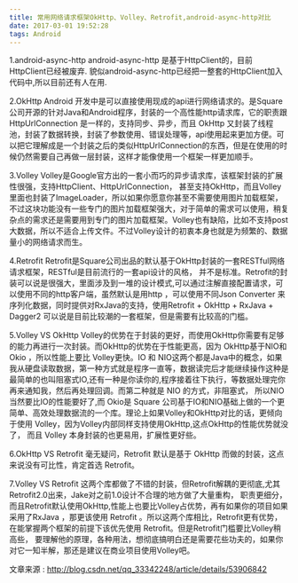 ```yaml
---
title: 常用网络请求框架OkHttp、Volley、Retrofit,android-async-http对比
date: 2017-03-01 19:52:28
tags: Android
---
```

1.android-async-http
    android-async-http 是基于HttpClient的，目前HttpClient已经被废弃.
    貌似android-async-http已经把一整套的HttpClient加入代码中,所以目前还有人在用.

2.OkHttp
    Android 开发中是可以直接使用现成的api进行网络请求的。是Square公司开源的针对Java和Android程序，封装的一个高性能http请求库，它的职责跟HttpUrlConnection 是一样的，支持同步、异步，而且 OkHttp 又封装了线程池，封装了数据转换，封装了参数使用、错误处理等，api使用起来更加方便。可以把它理解成是一个封装之后的类似HttpUrlConnection的东西，但是在使用的时候仍然需要自己再做一层封装，这样才能像使用一个框架一样更加顺手。

3.Volley
   Volley是Google官方出的一套小而巧的异步请求库，该框架封装的扩展性很强，支持HttpClient、HttpUrlConnection， 甚至支持OkHttp，而且Volley里面也封装了ImageLoader，所以如果你愿意你甚至不需要使用图片加载框架，不过这块功能没有一些专门的图片加载框架强大，对于简单的需求可以使用，稍复杂点的需求还是需要用到专门的图片加载框架。Volley也有缺陷，比如不支持post大数据，所以不适合上传文件。不过Volley设计的初衷本身也就是为频繁的、数据量小的网络请求而生。

4.Retrofit
   Retrofit是Square公司出品的默认基于OkHttp封装的一套RESTful网络请求框架，RESTful是目前流行的一套api设计的风格， 并不是标准。Retrofit的封装可以说是很强大，里面涉及到一堆的设计模式,可以通过注解直接配置请求，可以使用不同的http客户端，虽然默认是用http ，可以使用不同Json Converter 来序列化数据，同时提供对RxJava的支持，使用Retrofit + OkHttp + RxJava + Dagger2 可以说是目前比较潮的一套框架，但是需要有比较高的门槛。

5.Volley VS OkHttp
  Volley的优势在于封装的更好，而使用OkHttp你需要有足够的能力再进行一次封装。而OkHttp的优势在于性能更高，因为 OkHttp基于NIO和Okio ，所以性能上要比 Volley更快。IO 和 NIO这两个都是Java中的概念，如果我从硬盘读取数据，第一种方式就是程序一直等，数据读完后才能继续操作这种是最简单的也叫阻塞式IO,还有一种是你读你的,程序接着往下执行，等数据处理完你再来通知我，然后再处理回调。而第二种就是 NIO 的方式，非阻塞式， 所以NIO当然要比IO的性能要好了,而 Okio是 Square 公司基于IO和NIO基础上做的一个更简单、高效处理数据流的一个库。理论上如果Volley和OkHttp对比的话，更倾向于使用 Volley，因为Volley内部同样支持使用OkHttp,这点OkHttp的性能优势就没了，  而且 Volley 本身封装的也更易用，扩展性更好些。

6.OkHttp VS Retrofit
   毫无疑问，Retrofit 默认是基于 OkHttp 而做的封装，这点来说没有可比性，肯定首选 Retrofit。

7.Volley VS Retrofit
  这两个库都做了不错的封装，但Retrofit解耦的更彻底,尤其Retrofit2.0出来，Jake对之前1.0设计不合理的地方做了大量重构， 职责更细分，而且Retrofit默认使用OkHttp,性能上也要比Volley占优势，再有如果你的项目如果采用了RxJava ，那更该使用  Retrofit 。所以这两个库相比，Retrofit更有优势，在能掌握两个框架的前提下该优先使用 Retrofit。但是Retrofit门槛要比Volley稍高些， 要理解他的原理，各种用法，想彻底搞明白还是需要花些功夫的，如果你对它一知半解，那还是建议在商业项目使用Volley吧。

文章来源 : http://blog.csdn.net/qq_33342248/article/details/53906842
